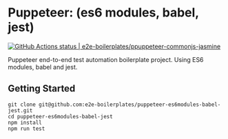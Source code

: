 # Puppeteer: (es6 modules, babel, jest)

[![GitHub Actions status | e2e-boilerplates/ppuppeteer-commonjs-jasmine](https://github.com/e2e-boilerplates/puppeteer-es6modules-babel-jest/workflows/NodeCI/badge.svg)](https://github.com/e2e-boilerplates/puppeteer-es6modules-babel-jest/actions?workflow=NodeCI)

Puppeteer end-to-end test automation boilerplate project. Using ES6 modules, babel and jest.

## Getting Started

    git clone git@github.com:e2e-boilerplates/puppeteer-es6modules-babel-jest.git
    cd puppeteer-es6modules-babel-jest
    npm install
    npm run test
